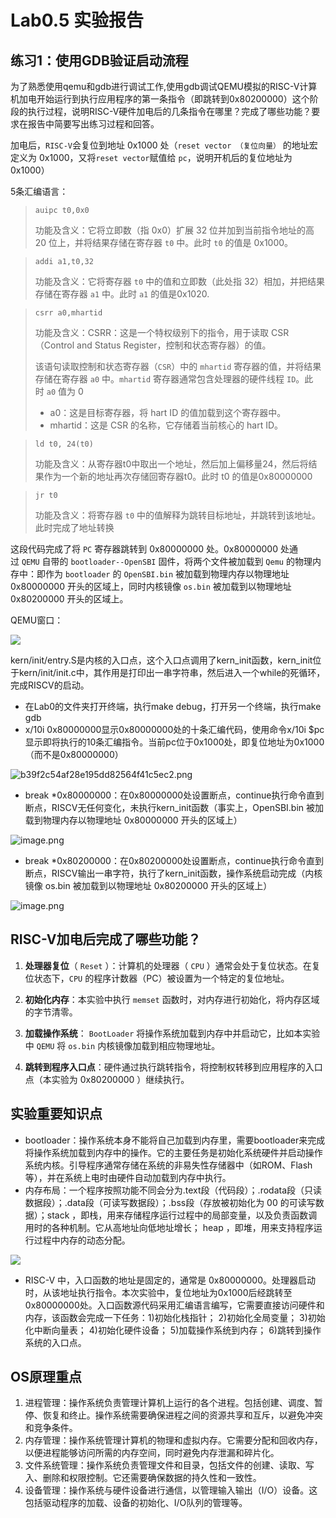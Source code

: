 # Lab0.5 实验报告

## 练习1：使用GDB验证启动流程

为了熟悉使用qemu和gdb进行调试工作,使用gdb调试QEMU模拟的RISC-V计算机加电开始运行到执行应用程序的第一条指令（即跳转到0x80200000）这个阶段的执行过程，说明RISC-V硬件加电后的几条指令在哪里？完成了哪些功能？要求在报告中简要写出练习过程和回答。

加电后，`RISC-V`会复位到地址 0x1000 处（`reset vector （复位向量）` 的地址宏定义为 0x1000，又将`reset vector`赋值给 `pc`，说明开机后的复位地址为 0x1000）

5条汇编语言：

> `auipc t0,0x0`
>
> 功能及含义：它将立即数（指 0x0）扩展 32 位并加到当前指令地址的高 20 位上，并将结果存储在寄存器 `t0` 中。此时 `t0` 的值是 0x1000。

> `addi a1,t0,32`
>
> 功能及含义：它将寄存器 `t0` 中的值和立即数（此处指 32）相加，并把结果存储在寄存器 `a1` 中。此时 `a1` 的值是0x1020.

> `csrr a0,mhartid`
>
> 功能及含义：CSRR：这是一个特权级别下的指令，用于读取 CSR（Control and Status Register，控制和状态寄存器）的值。
>
> 该语句读取控制和状态寄存器（`CSR`）中的 `mhartid` 寄存器的值，并将结果存储在寄存器 `a0` 中。`mhartid` 寄存器通常包含处理器的硬件线程 `ID`。此时 `a0` 值为 0
>
> *   a0：这是目标寄存器，将 hart ID 的值加载到这个寄存器中。
> *   mhartid：这是 CSR 的名称，它存储着当前核心的 hart ID。

> `ld t0, 24(t0)`
>
> 功能及含义：从寄存器t0中取出一个地址，然后加上偏移量24，然后将结果作为一个新的地址再次存储回寄存器t0。此时 t0 的值是0x80000000

> `jr t0`
>
> 功能及含义：将寄存器 `t0` 中的值解释为跳转目标地址，并跳转到该地址。此时完成了地址转换

这段代码完成了将 `PC` 寄存器跳转到 0x80000000 处。0x80000000 处通过 `QEMU` 自带的 `bootloader--OpenSBI` 固件，将两个文件被加载到 `Qemu` 的物理内存中：即作为 `bootloader` 的 `OpenSBI.bin` 被加载到物理内存以物理地址 0x80000000 开头的区域上，同时内核镜像 `os.bin` 被加载到以物理地址 0x80200000 开头的区域上。

QEMU窗口：

![](https://gitee.com/liang-jinghan888/nku-operating-system-2023/raw/master/%E5%9B%BE%E7%89%87%E6%96%87%E4%BB%B6%E5%A4%B9/0.5-1.png)

kern/init/entry.S是内核的入口点，这个入口点调用了kern\_init函数，kern\_init位于kern/init/init.c中，其作用是打印出一串字符串，然后进入一个while的死循环，完成RISCV的启动。

*   在Lab0的文件夹打开终端，执行make debug，打开另一个终端，执行make gdb
*   x/10i 0x80000000显示0x80000000处的十条汇编代码，使用命令x/10i \$pc显示即将执行的10条汇编指令。当前pc位于0x1000处，即复位地址为0x1000（而不是0x80000000）

![b39f2c54af28e195dd82564f41c5ec2.png](https://gitee.com/liang-jinghan888/nku-operating-system-2023/raw/master/%E5%9B%BE%E7%89%87%E6%96%87%E4%BB%B6%E5%A4%B9/0.5-2.png)

*   break \*0x80000000：在0x80000000处设置断点，continue执行命令直到断点，RISCV无任何变化，未执行kern\_init函数（事实上，OpenSBI.bin 被加载到物理内存以物理地址 0x80000000 开头的区域上）

![image.png](https://gitee.com/liang-jinghan888/nku-operating-system-2023/blob/master/%E5%9B%BE%E7%89%87%E6%96%87%E4%BB%B6%E5%A4%B9/0.5-3.png)

*   break \*0x80200000：在0x80200000处设置断点，continue执行命令直到断点，RISCV输出一串字符，执行了kern\_init函数，操作系统启动完成（内核镜像 os.bin 被加载到以物理地址 0x80200000 开头的区域上）

![image.png](https://note.youdao.com/yws/res/76/WEBRESOURCEdb39ba898d1b30714d60093fcabb646d)

## RISC-V加电后完成了哪些功能？

1.  **处理器复位**（ `Reset` ）：计算机的处理器（ `CPU` ）通常会处于复位状态。在复位状态下，`CPU` 的程序计数器（PC）被设置为一个特定的复位地址。

2.  **初始化内存**：本实验中执行 `memset` 函数时，对内存进行初始化，将内存区域的字节清零。

3.  **加载操作系统**： `BootLoader` 将操作系统加载到内存中并启动它，比如本实验中 `QEMU` 将 `os.bin` 内核镜像加载到相应物理地址。

4.  **跳转到程序入口点**：硬件通过执行跳转指令，将控制权转移到应用程序的入口点（本实验为 0x80200000 ）继续执行。

## 实验重要知识点

*   bootloader：操作系统本身不能将自己加载到内存里，需要bootloader来完成将操作系统加载到内存中的操作。它的主要任务是初始化系统硬件并启动操作系统内核。引导程序通常存储在系统的非易失性存储器中（如ROM、Flash等），并在系统上电时由硬件自动加载到内存中执行。
*   内存布局：一个程序按照功能不同会分为.text段（代码段）；.rodata段（只读数据段）；.data段（可读写数据段）；.bss段（存放被初始化为 00 的可读写数据）；stack ，即栈，用来存储程序运行过程中的局部变量，以及负责函数调用时的各种机制。它从高地址向低地址增长； heap ，即堆，用来支持程序运行过程中内存的动态分配。

![](https://gitee.com/nk-jj/os/raw/master/report/lab0.5_lab1/fig/0.5_4.png)  &#x20;

*   &#x20;RISC-V 中，入口函数的地址是固定的，通常是 0x80000000。处理器启动时，从该地址执行指令。本次实验中，复位地址为0x1000后经跳转至0x80000000处。入口函数源代码采用汇编语言编写，它需要直接访问硬件和内存，该函数会完成一下任务：1)初始化栈指针； 2)初始化全局变量； 3)初始化中断向量表； 4)初始化硬件设备； 5)加载操作系统到内存； 6)跳转到操作系统的入口点。

## OS原理重点

1.  进程管理：操作系统负责管理计算机上运行的各个进程。包括创建、调度、暂停、恢复和终止。操作系统需要确保进程之间的资源共享和互斥，以避免冲突和竞争条件。
2.  内存管理：操作系统管理计算机的物理和虚拟内存。它需要分配和回收内存，以便进程能够访问所需的内存空间，同时避免内存泄漏和碎片化。
3.  文件系统管理：操作系统负责管理文件和目录，包括文件的创建、读取、写入、删除和权限控制。它还需要确保数据的持久性和一致性。
4.  设备管理：操作系统与硬件设备进行通信，以管理输入输出（I/O）设备。这包括驱动程序的加载、设备的初始化、I/O队列的管理等。

